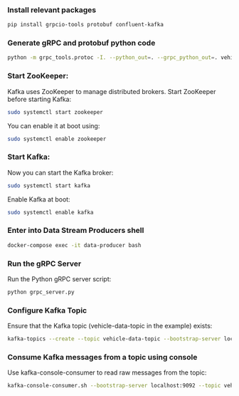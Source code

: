 ### Install relevant packages

```bash
pip install grpcio-tools protobuf confluent-kafka
```

### Generate gRPC and protobuf python code

```bash
python -m grpc_tools.protoc -I. --python_out=. --grpc_python_out=. vehicle_data.proto
```

### Start ZooKeeper:

Kafka uses ZooKeeper to manage distributed brokers. Start ZooKeeper before starting Kafka:

```bash
sudo systemctl start zookeeper
```

You can enable it at boot using:

```bash
sudo systemctl enable zookeeper
```
### Start Kafka:
Now you can start the Kafka broker:

```bash
sudo systemctl start kafka
```

Enable Kafka at boot:

```bash
sudo systemctl enable kafka
```

### Enter into Data Stream Producers shell

```bash
docker-compose exec -it data-producer bash 
```

### Run the gRPC Server
Run the Python gRPC server script:

```bash
python grpc_server.py
```

### Configure Kafka Topic
Ensure that the Kafka topic (vehicle-data-topic in the example) exists:

```bash
kafka-topics --create --topic vehicle-data-topic --bootstrap-server localhost:9092 --partitions 1 --replication-factor 1
```


### Consume Kafka messages from a topic using console
Use kafka-console-consumer to read raw messages from the topic:

```bash
kafka-console-consumer.sh --bootstrap-server localhost:9092 --topic vehicle-data-topic --from-beginning
```
